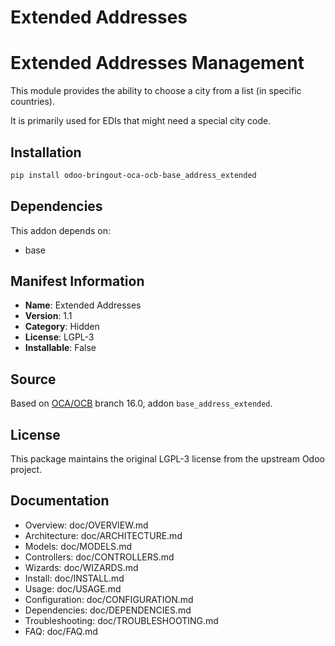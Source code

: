 # Extended Addresses


Extended Addresses Management
=============================

This module provides the ability to choose a city from a list (in specific countries).

It is primarily used for EDIs that might need a special city code.
        

## Installation

```bash
pip install odoo-bringout-oca-ocb-base_address_extended
```

## Dependencies

This addon depends on:
- base

## Manifest Information

- **Name**: Extended Addresses
- **Version**: 1.1
- **Category**: Hidden
- **License**: LGPL-3
- **Installable**: False

## Source

Based on [OCA/OCB](https://github.com/OCA/OCB) branch 16.0, addon `base_address_extended`.

## License

This package maintains the original LGPL-3 license from the upstream Odoo project.

## Documentation

- Overview: doc/OVERVIEW.md
- Architecture: doc/ARCHITECTURE.md
- Models: doc/MODELS.md
- Controllers: doc/CONTROLLERS.md
- Wizards: doc/WIZARDS.md
- Install: doc/INSTALL.md
- Usage: doc/USAGE.md
- Configuration: doc/CONFIGURATION.md
- Dependencies: doc/DEPENDENCIES.md
- Troubleshooting: doc/TROUBLESHOOTING.md
- FAQ: doc/FAQ.md
